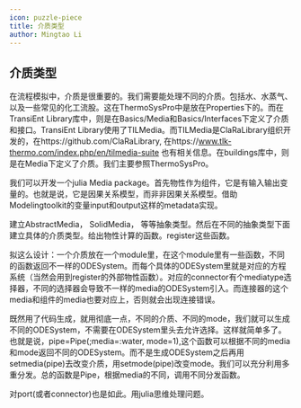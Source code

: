 ```yaml
---
icon: puzzle-piece
title: 介质类型
author: Mingtao Li
---
```


## 介质类型

在流程模拟中，介质是很重要的。我们需要能处理不同的介质。包括水、水蒸气、以及一些常见的化工流股。这在ThermoSysPro中是放在Properties下的。而在TransiEnt Library库中，则是在Basics/Media和Basics/Interfaces下定义了介质和接口。TransiEnt Library使用了TILMedia。而TILMedia是ClaRaLibrary组织开发的，在https://github.com/ClaRaLibrary, 在https://www.tlk-thermo.com/index.php/en/tilmedia-suite 也有相关信息。在buildings库中，则是在Media下定义了介质。我们主要参照ThermoSysPro。

我们可以开发一个julia Media package。首先物性作为组件，它是有输入输出变量的。也就是说，它是因果关系模型，而非非因果关系模型。借助Modelingtoolkit的变量input和output这样的metadata实现。

建立AbstractMedia， SolidMedia， 等等抽象类型。然后在不同的抽象类型下面建立具体的介质类型。给出物性计算的函数。register这些函数。

拟这么设计：一个介质放在一个module里，在这个module里有一些函数，不同的函数返回不一样的ODESystem。而每个具体的ODESystem里就是对应的方程系统（当然会用到register的外部物性函数）。对应的connector有个mediatype选择器，不同的选择器会导致不一样的media的ODESystem引入。而连接器的这个media和组件的media也要对应上，否则就会出现连接错误。

既然用了代码生成，就用彻底一点，不同的介质、不同的mode，我们就可以生成不同的ODESystem，不需要在ODESystem里头去允许选择。这样就简单多了。也就是说，pipe=Pipe(;media=:water, mode=1),这个函数可以根据不同的media和mode返回不同的ODESystem。而不是生成ODESystem之后再用setmedia(pipe)去改变介质，用setmode(pipe)改变mode。我们可以充分利用多重分发。总的函数是Pipe，根据media的不同，调用不同分发函数。

对port(或者connector)也是如此。用julia思维处理问题。




